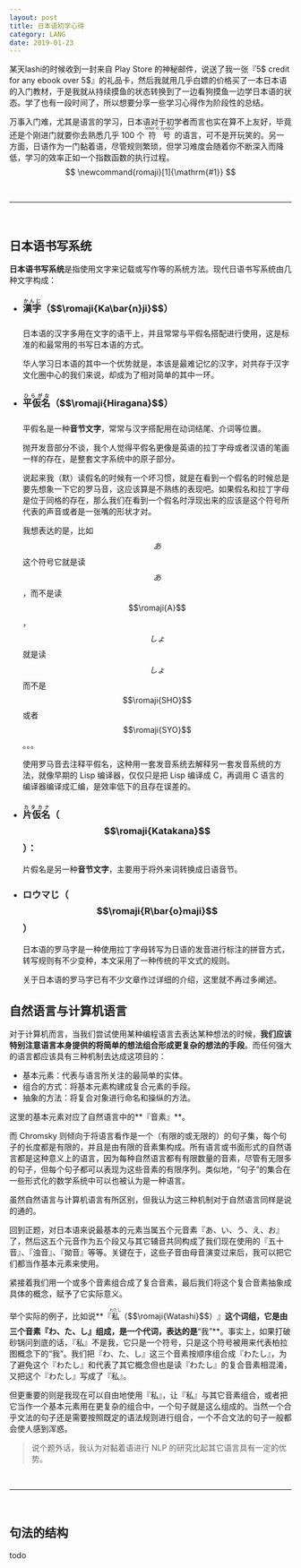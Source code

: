 ```yaml
---
layout: post
title: 日本语初学心得
category: LANG
date: 2019-01-23
---
```


某天lashi的时候收到一封来自 Play Store 的神秘邮件，说送了我一张『5$ credit for any ebook over 5$』的礼品卡，然后我就用几乎白嫖的价格买了一本日本语的入门教材，于是我就从持续摸鱼的状态转换到了一边看狗摸鱼一边学日本语的状态。学了也有一段时间了，所以想要分享一些学习心得作为阶段性的总结。

万事入门难，尤其是语言的学习，日本语对于初学者而言也实在算不上友好，毕竟还是个刚进门就要你去熟悉几乎 100 个
<ruby>符号<rt>$$letter \in symbol$$</rt></ruby>
的语言，可不是开玩笑的。另一方面，日语作为一门黏着语，尽管规则繁琐，但学习难度会随着你不断深入而降低，学习的效率正如一个指数函数的执行过程。
$$
\newcommand{romaji}[1]{\mathrm{#1}}
$$

<br />

---

<br />


## 日本语书写系统

**日本语书写系统**是指使用文字来记载或写作等的系统方法。现代日语书写系统由几种文字构成：

- ### <ruby>漢字<rt>かんじ</rt>（$$\romaji{Ka\bar{n}ji}$$）</ruby>

	日本语的汉字多用在文字的语干上，并且常常与平假名搭配进行使用，这是标准的和最常用的书写日本语的方式。
	
	华人学习日本语的其中一个优势就是，本该是最难记忆的汉字，对共存于汉字文化圈中心的我们来说，却成为了相对简单的其中一环。

- ### <ruby>平仮名<rt>ひらがな</rt>（$$\romaji{Hiragana}$$）</ruby>
	
	平假名是一种**音节文字**，常常与汉字搭配用在动词结尾、介词等位置。
	
	抛开发音部分不谈，我个人觉得平假名更像是英语的拉丁字母或者汉语的笔画一样的存在，是整套文字系统中的原子部分。
	
	说起来我（默）读假名的时候有一个坏习惯，就是在看到一个假名的时候总是要先想象一下它的罗马音，这应该算是不熟练的表现吧。如果假名和拉丁字母是位于同格的存在，那么我们在看到一个假名时浮现出来的应该是这个符号所代表的声音或者是一张嘴的形状才对。
	
	我想表达的是，比如 $$あ$$ 这个符号它就是读 $$あ$$，而不是读 $$\romaji{A}$$，$$しょ$$ 就是读 $$しょ$$ 而不是 $$\romaji{SHO}$$ 或者 $$\romaji{SYO}$$。。。
	
	使用罗马音去注释平假名，这种用一套发音系统去解释另一套发音系统的方法，就像早期的 Lisp 编译器，仅仅只是把 Lisp 编译成 C，再调用 C 语言的编译器编译成汇编，是效率低下的且存在误差的。
	
- ### <ruby>片仮名<rt>カタカナ</rt></ruby>（$$\romaji{Katakana}$$）：

	片假名是另一种**音节文字**，主要用于将外来词转换成日语音节。

- ### ロウマじ（$$\romaji{R\bar{o}maji}$$）

	日本语的罗马字是一种使用拉丁字母转写为日语的发音进行标注的拼音方式，转写规则有不少变种，本文采用了一种传统的平文式的规则。
	
	关于日本语的罗马字已有不少文章作过详细的介绍，这里就不再过多阐述。

## 自然语言与计算机语言

对于计算机而言，当我们尝试使用某种编程语言去表达某种想法的时候，**我们应该特别注意语言本身提供的将简单的想法组合形成更复杂的想法的手段**。而任何强大的语言都应该具有三种机制去达成这项目的：

- 基本元素：代表与语言所关注的最简单的实体。
- 组合的方式：将基本元素构建成复合元素的手段。
- 抽象的方法：将复合对象进行命名和操纵的方法。

这里的基本元素对应了自然语言中的**『音素』**。

而 Chromsky 则倾向于将语言看作是一个（有限的或无限的）的句子集，每个句子的长度都是有限的，并且是由有限的音素集构成。所有语言或书面形式的自然语言都是这种意义上的语言，因为每种自然语言都有有限数量的音素，尽管有无限多的句子，但每个句子都可以表现为这些音素的有限序列。类似地，“句子”的集合在一些形式化的数学系统中可以也被认为是一种语言。

虽然自然语言与计算机语言有所区别，但我认为这三种机制对于自然语言同样是说的通的。

回到正题，对日本语来说最基本的元素当属五个元音素『あ、い、う、え、お』了，然后这五个元音作为五个段又与其它辅音共同构成了我们现在使用的『五十音』、『浊音』、『拗音』等等。关键在于，这些子音由母音演变过来后，我可以把它们都当作基本元素来使用。

紧接着我们用一个或多个音素组合成了复合音素，最后我们将这个复合音素抽象成具体的概念，赋予了它实际意义。

举个实际的例子，比如说**『<ruby>私<rt>わたし</rt>（$$\romaji{Watashi}$$）</ruby>』**这个词组，它是由三个音素『わ、た、し』组成，是一个代词，表达的是**“我”**。事实上，如果打破砂锅问到底的话，『私』不是我，它只是一个符号，只是这个符号被用来代表柏拉图概念下的“我”。我们把『わ、た、し』这三个音素按顺序组合成『わたし』，为了避免这个『わたし』和代表了其它概念但也是读『わたし』的复合音素相混淆，又把这个『わたし』写成了『私』。

但更重要的则是我现在可以自由地使用『私』，让『私』与其它音素组合，或者把它当作一个基本元素用在更复杂的组合中，一个句子就是这么组成的。当然一个合乎文法的句子还是需要按照既定的语法规则进行组合，一个不合文法的句子一般都会使人感到浑惑。

> 说个题外话，我认为对黏着语进行 NLP 的研究比起其它语言具有一定的优势。

<br />

---

<br />

## 句法的结构

todo

<ruby><rt></rt></ruby>
